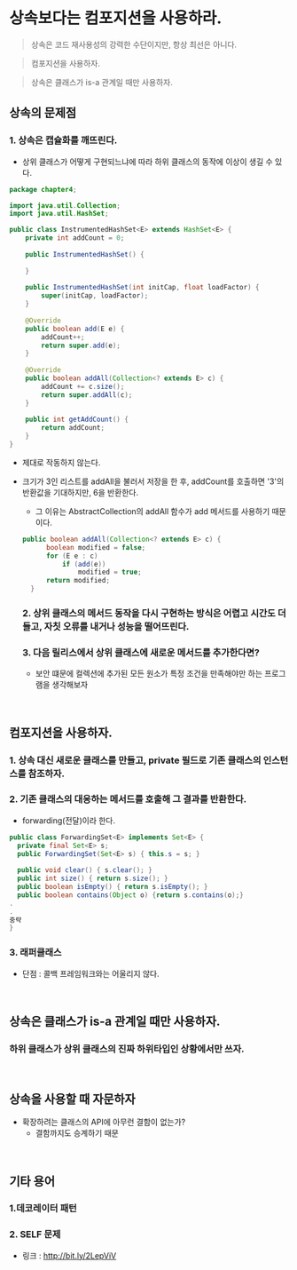 # 상속보다는 컴포지션을 사용하라.
> 상속은 코드 재사용성의 강력한 수단이지만, 항상 최선은 아니다.

> 컴포지션을 사용하자.

> 상속은 클래스가 is-a 관계일 때만 사용하자.

## 상속의 문제점
### 1. 상속은 캡슐화를 깨뜨린다. 
- 상위 클래스가 어떻게 구현되느냐에 따라 하위 클래스의 동작에 이상이 생길 수 있다.
```java
package chapter4;

import java.util.Collection;
import java.util.HashSet;

public class InstrumentedHashSet<E> extends HashSet<E> {
	private int addCount = 0;
	
	public InstrumentedHashSet() {
		
	}
	
	public InstrumentedHashSet(int initCap, float loadFactor) {
		super(initCap, loadFactor);
	}
	
	@Override
	public boolean add(E e) {
		addCount++;
		return super.add(e);
	}
	
	@Override
	public boolean addAll(Collection<? extends E> c) {
		addCount += c.size();
		return super.addAll(c);
	}
	
	public int getAddCount() {
		return addCount;
	}
}
```
- 제대로 작동하지 않는다.
- 크기가 3인 리스트를 addAll을 불러서 저장을 한 후, addCount를 호출하면 '3'의 반환값을 기대하지만, 6을 반환한다.
  - 그 이유는 AbstractCollection의 addAll 함수가 add 메서드를 사용하기 때문이다. 
  ```java
  public boolean addAll(Collection<? extends E> c) {
        boolean modified = false;
        for (E e : c)
            if (add(e))
                modified = true;
        return modified;
    }
  ```

  ### 2. 상위 클래스의 메서드 동작을 다시 구현하는 방식은 어렵고 시간도 더 들고, 자칫 오류를 내거나 성능을 떨어뜨린다.


  ### 3. 다음 릴리스에서 상위 클래스에 새로운 메서드를 추가한다면?
  - 보안 떄문에 컬렉션에 추가된 모든 원소가 특정 조건을 만족해야만 하는 프로그램을 생각해보자
  

</br>

  ## 컴포지션을 사용하자.
  ### 1. 상속 대신 새로운 클래스를 만들고, private 필드로 기존 클래스의 인스턴스를 참조하자.

  ### 2. 기존 클래스의 대응하는 메서드를 호출해 그 결과를 반환한다. 
  - forwarding(전달)이라 한다. 
  ```java
  public class ForwardingSet<E> implements Set<E> {
	private final Set<E> s;
	public ForwardingSet(Set<E> s) { this.s = s; }
	
	public void clear() { s.clear(); }
	public int size() { return s.size(); }
	public boolean isEmpty() { return s.isEmpty(); }
	public boolean contains(Object o) {return s.contains(o);}
  .
  .
  중략
  }
  ```
### 3. 래퍼클래스
- 단점 : 콜백 프레임워크와는 어울리지 않다. 

</br>

## 상속은 클래스가 is-a 관계일 때만 사용하자.
### 하위 클래스가 상위 클래스의 **진짜** 하위타입인 상황에서만 쓰자.

</br>

## 상속을 사용할 때 자문하자
- 확장하려는 클래스의 API에 아무런 결함이 없는가?
  - 결함까지도 승계하기 때문


</br>

## 기타 용어
### 1.데코레이터 패턴 
### 2. SELF 문제 
- 링크 : http://bit.ly/2LepViV 
